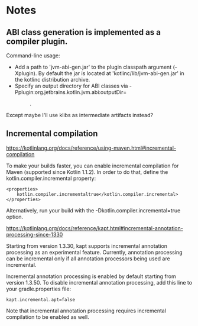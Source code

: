 # Notes

## ABI class generation is implemented as a compiler plugin.

Command-line usage:

- Add a path to 'jvm-abi-gen.jar' to the plugin classpath argument (-Xplugin).
  By default the jar is located at 'kotlinc/lib/jvm-abi-gen.jar' in the kotlinc
  distribution archive.
- Specify an output directory for ABI classes via
  -Pplugin:org.jetbrains.kotlin.jvm.abi:outputDir=<DIR>.

Except maybe I'll use klibs as intermediate artifacts instead?

## Incremental compilation

https://kotlinlang.org/docs/reference/using-maven.html#incremental-compilation

To make your builds faster, you can enable incremental compilation for Maven
(supported since Kotlin 1.1.2). In order to do that, define the
kotlin.compiler.incremental property:

    <properties>
        kotlin.compiler.incrementaltrue</kotlin.compiler.incremental>
    </properties>

Alternatively, run your build with the -Dkotlin.compiler.incremental=true
option.

https://kotlinlang.org/docs/reference/kapt.html#incremental-annotation-processing-since-1330

Starting from version 1.3.30, kapt supports incremental annotation processing
as an experimental feature. Currently, annotation processing can be incremental
only if all annotation processors being used are incremental.

Incremental annotation processing is enabled by default starting from version
1.3.50. To disable incremental annotation processing, add this line to your
gradle.properties file:

    kapt.incremental.apt=false

Note that incremental annotation processing requires incremental compilation to
be enabled as well.
